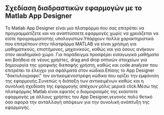 ## Σχεδίαση διαδραστικών εφαρμογών με το Matlab App Designer

Το Matlab App Designer είναι μια πλατφόρμα που σας επιτρέπει να προγραμματίζετε και να αναπτύσσετε εφαρμογές 
χωρίς να χρειάζεται να είστε προγραμματιστής υπολογιστών.Υπάρχουν πολλά χαρακτηριστικά που επιτρέπουν στην πλατφόρμα 
MATLAB να είναι χρήσιμη για μαθηματικούς, επιστήμονες, μηχανικούς, καθώς και για όσους ανήκουν στον ακαδημαϊκό χώρο.
Για παράδειγμα προσφέρει εισαγωγικά μαθήματα και βοήθεια σε νέους χρήστες, drag and drop οπτικών στοιχείων για δημιουργία 
της γραφικής διεπαφής χρήστη, καθώς και code analyzer που επιτρέπει το έλεγχο για σφάλματα στον κώδικα.Επίσης το App Designer
"δακτυλογραφεί" τον αντικειμενοστρέφη κώδικα που ορίζει την εμφάνιση της εφαρμογής.Συνεπώς η διάταξη των αντικειμένων καθώς
και η συνολική σχεδίαση της εφαρμογής απέχουν μόλις μερικά click.Μέσω της πλατφόρμας Matlab είναι εφικτός ο διαμοιρασμός 
της εκάστοτε εφαρμογής με άλλους χρήστες του App Designer,γεγονός πολύ θετικό όσο αφορά την ανταλλαγή απόψεων για την 
συνολική ανάπτυξη της εφαρμογής.
